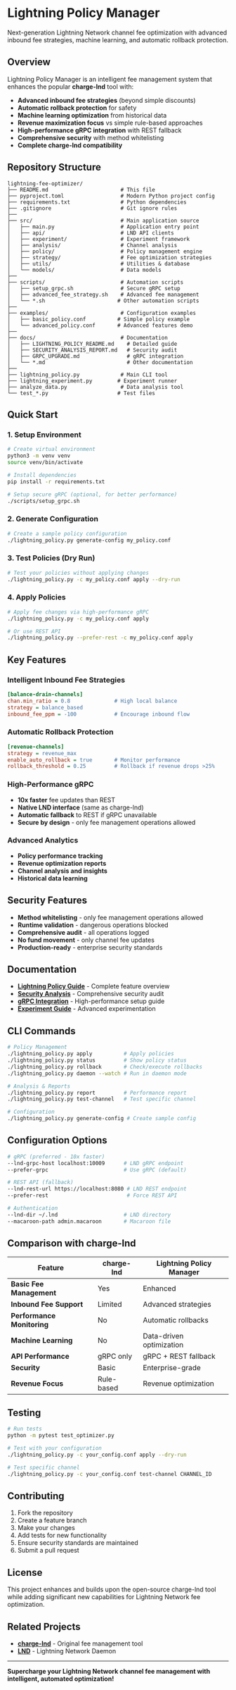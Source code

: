 # Lightning Policy Manager

Next-generation Lightning Network channel fee optimization with advanced inbound fee strategies, machine learning, and automatic rollback protection.

## Overview

Lightning Policy Manager is an intelligent fee management system that enhances the popular **charge-lnd** tool with:
- **Advanced inbound fee strategies** (beyond simple discounts)
- **Automatic rollback protection** for safety
- **Machine learning optimization** from historical data
- **Revenue maximization focus** vs simple rule-based approaches  
- **High-performance gRPC integration** with REST fallback
- **Comprehensive security** with method whitelisting
- **Complete charge-lnd compatibility**

## Repository Structure

```
lightning-fee-optimizer/
├── README.md                       # This file
├── pyproject.toml                  # Modern Python project config
├── requirements.txt                # Python dependencies
├── .gitignore                      # Git ignore rules
├──
├── src/                            # Main application source
│   ├── main.py                     # Application entry point
│   ├── api/                        # LND API clients
│   ├── experiment/                 # Experiment framework
│   ├── analysis/                   # Channel analysis
│   ├── policy/                     # Policy management engine
│   ├── strategy/                   # Fee optimization strategies
│   ├── utils/                      # Utilities & database
│   └── models/                     # Data models
├──
├── scripts/                        # Automation scripts
│   ├── setup_grpc.sh               # Secure gRPC setup
│   ├── advanced_fee_strategy.sh    # Advanced fee management
│   └── *.sh                       # Other automation scripts
├──
├── examples/                       # Configuration examples
│   ├── basic_policy.conf          # Simple policy example
│   └── advanced_policy.conf       # Advanced features demo
├──
├── docs/                           # Documentation
│   ├── LIGHTNING_POLICY_README.md    # Detailed guide
│   ├── SECURITY_ANALYSIS_REPORT.md   # Security audit
│   ├── GRPC_UPGRADE.md               # gRPC integration
│   └── *.md                          # Other documentation
├──
├── lightning_policy.py             # Main CLI tool
├── lightning_experiment.py        # Experiment runner
├── analyze_data.py                 # Data analysis tool
└── test_*.py                      # Test files
```

## Quick Start

### 1. Setup Environment
```bash
# Create virtual environment
python3 -m venv venv
source venv/bin/activate

# Install dependencies
pip install -r requirements.txt

# Setup secure gRPC (optional, for better performance)
./scripts/setup_grpc.sh
```

### 2. Generate Configuration
```bash
# Create a sample policy configuration
./lightning_policy.py generate-config my_policy.conf
```

### 3. Test Policies (Dry Run)
```bash
# Test your policies without applying changes
./lightning_policy.py -c my_policy.conf apply --dry-run
```

### 4. Apply Policies
```bash
# Apply fee changes via high-performance gRPC
./lightning_policy.py -c my_policy.conf apply

# Or use REST API
./lightning_policy.py --prefer-rest -c my_policy.conf apply
```

## Key Features

### Intelligent Inbound Fee Strategies
```ini
[balance-drain-channels]
chan.min_ratio = 0.8              # High local balance
strategy = balance_based
inbound_fee_ppm = -100            # Encourage inbound flow
```

### Automatic Rollback Protection  
```ini
[revenue-channels]
strategy = revenue_max
enable_auto_rollback = true       # Monitor performance
rollback_threshold = 0.25         # Rollback if revenue drops >25%
```

### High-Performance gRPC
- **10x faster** fee updates than REST
- **Native LND interface** (same as charge-lnd)
- **Automatic fallback** to REST if gRPC unavailable
- **Secure by design** - only fee management operations allowed

### Advanced Analytics
- **Policy performance tracking**
- **Revenue optimization reports**  
- **Channel analysis and insights**
- **Historical data learning**

## Security Features

- **Method whitelisting** - only fee management operations allowed
- **Runtime validation** - dangerous operations blocked
- **Comprehensive audit** - all operations logged
- **No fund movement** - only channel fee updates
- **Production-ready** - enterprise security standards

## Documentation

- **[Lightning Policy Guide](docs/LIGHTNING_POLICY_README.md)** - Complete feature overview
- **[Security Analysis](docs/SECURITY_ANALYSIS_REPORT.md)** - Comprehensive security audit  
- **[gRPC Integration](docs/GRPC_UPGRADE.md)** - High-performance setup guide
- **[Experiment Guide](docs/EXPERIMENT_GUIDE.md)** - Advanced experimentation

## CLI Commands

```bash
# Policy Management
./lightning_policy.py apply          # Apply policies
./lightning_policy.py status         # Show policy status
./lightning_policy.py rollback       # Check/execute rollbacks
./lightning_policy.py daemon --watch # Run in daemon mode

# Analysis & Reports
./lightning_policy.py report         # Performance report
./lightning_policy.py test-channel   # Test specific channel

# Configuration
./lightning_policy.py generate-config # Create sample config
```

## Configuration Options

```bash
# gRPC (preferred - 10x faster)
--lnd-grpc-host localhost:10009      # LND gRPC endpoint
--prefer-grpc                        # Use gRPC (default)

# REST API (fallback)  
--lnd-rest-url https://localhost:8080 # LND REST endpoint
--prefer-rest                         # Force REST API

# Authentication
--lnd-dir ~/.lnd                     # LND directory
--macaroon-path admin.macaroon       # Macaroon file
```

## Comparison with charge-lnd

| Feature | charge-lnd | Lightning Policy Manager |
|---------|------------|-------------------------|
| **Basic Fee Management** | Yes | Enhanced |
| **Inbound Fee Support** | Limited | Advanced strategies |
| **Performance Monitoring** | No | Automatic rollbacks |
| **Machine Learning** | No | Data-driven optimization |
| **API Performance** | gRPC only | gRPC + REST fallback |
| **Security** | Basic | Enterprise-grade |
| **Revenue Focus** | Rule-based | Revenue optimization |

## Testing

```bash
# Run tests
python -m pytest test_optimizer.py

# Test with your configuration
./lightning_policy.py -c your_config.conf apply --dry-run

# Test specific channel
./lightning_policy.py -c your_config.conf test-channel CHANNEL_ID
```

## Contributing

1. Fork the repository
2. Create a feature branch
3. Make your changes
4. Add tests for new functionality
5. Ensure security standards are maintained
6. Submit a pull request

## License

This project enhances and builds upon the open-source charge-lnd tool while adding significant new capabilities for Lightning Network fee optimization.

## Related Projects

- **[charge-lnd](https://github.com/accumulator/charge-lnd)** - Original fee management tool
- **[LND](https://github.com/lightningnetwork/lnd)** - Lightning Network Daemon

---

**Supercharge your Lightning Network channel fee management with intelligent, automated optimization!**